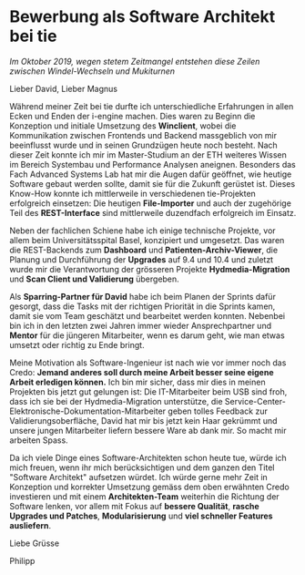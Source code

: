 Bewerbung als Software Architekt bei tie
========================================

*Im Oktober 2019, wegen stetem Zeitmangel entstehen diese Zeilen zwischen Windel-Wechseln und Mukiturnen*

Lieber David, Lieber Magnus

Während meiner Zeit bei tie durfte ich unterschiedliche Erfahrungen in allen Ecken und Enden der i-engine machen. Dies waren zu Beginn die Konzeption und initiale Umsetzung des **Winclient**, wobei die Kommunikation zwischen Frontends und Backend massgeblich von mir beeinflusst wurde und in seinen Grundzügen heute noch besteht. Nach dieser Zeit konnte ich mir im Master-Studium an der ETH weiteres Wissen im Bereich Systembau und Performance Analysen aneignen. Besonders das Fach Advanced Systems Lab hat mir die Augen dafür geöffnet, wie heutige Software gebaut werden sollte, damit sie für die Zukunft gerüstet ist. Dieses Know-How konnte ich mittlerweile in verschiedenen tie-Projekten erfolgreich einsetzen: Die heutigen **File-Importer** und auch der zugehörige Teil des **REST-Interface** sind mittlerweile duzendfach erfolgreich im Einsatz.

Neben der fachlichen Schiene habe ich einige technische Projekte, vor allem beim Universitätsspital Basel, konzipiert und umgesetzt. Das waren die REST-Backends zum **Dashboard** und **Patienten-Archiv-Viewer**, die Planung und Durchführung der **Upgrades** auf 9.4 und 10.4 und zuletzt wurde mir die Verantwortung der grösseren Projekte **Hydmedia-Migration** und **Scan Client und Validierung** übergeben. 

Als **Sparring-Partner für David** habe ich beim Planen der Sprints dafür gesorgt, dass die Tasks mit der richtigen Priorität in die Sprints kamen, damit sie vom Team geschätzt und bearbeitet werden konnten. Nebenbei bin ich in den letzten zwei Jahren immer wieder Ansprechpartner und **Mentor** für die jüngeren Mitarbeiter, wenn es darum geht, wie man etwas umsetzt oder richtig zu Ende bringt.

Meine Motivation als Software-Ingenieur ist nach wie vor immer noch das Credo: **Jemand anderes soll durch meine Arbeit besser seine eigene Arbeit erledigen können.** Ich bin mir sicher, dass mir dies in meinen Projekten bis jetzt gut gelungen ist: Die IT-Mitarbeiter beim USB sind froh, dass ich sie bei der Hydmedia-Migration unterstütze, die Service-Center-Elektronische-Dokumentation-Mitarbeiter geben tolles Feedback zur Validierungsoberfläche, David hat mir bis jetzt kein Haar gekrümmt und unsere jungen Mitarbeiter liefern bessere Ware ab dank mir. So macht mir arbeiten Spass.

Da ich viele Dinge eines Software-Architekten schon heute tue, würde ich mich freuen, wenn ihr mich berücksichtigen und dem ganzen den Titel "Software Architekt" aufsetzen würdet. Ich würde gerne mehr Zeit in Konzeption und korrekter Umsetzung gemäss dem oben erwähnten Credo investieren und mit einem **Architekten-Team** weiterhin die Richtung der Software lenken, vor allem mit Fokus auf **bessere Qualität**, **rasche Upgrades und Patches**, **Modularisierung** und **viel schneller Features ausliefern**.

Liebe Grüsse

Philipp
